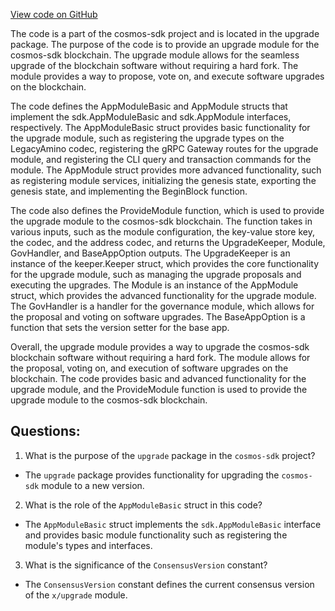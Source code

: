 [View code on GitHub](https://github.com/cosmos/cosmos-sdk/blob/main/x/upgrade/module.go)

The code is a part of the cosmos-sdk project and is located in the upgrade package. The purpose of the code is to provide an upgrade module for the cosmos-sdk blockchain. The upgrade module allows for the seamless upgrade of the blockchain software without requiring a hard fork. The module provides a way to propose, vote on, and execute software upgrades on the blockchain.

The code defines the AppModuleBasic and AppModule structs that implement the sdk.AppModuleBasic and sdk.AppModule interfaces, respectively. The AppModuleBasic struct provides basic functionality for the upgrade module, such as registering the upgrade types on the LegacyAmino codec, registering the gRPC Gateway routes for the upgrade module, and registering the CLI query and transaction commands for the module. The AppModule struct provides more advanced functionality, such as registering module services, initializing the genesis state, exporting the genesis state, and implementing the BeginBlock function.

The code also defines the ProvideModule function, which is used to provide the upgrade module to the cosmos-sdk blockchain. The function takes in various inputs, such as the module configuration, the key-value store key, the codec, and the address codec, and returns the UpgradeKeeper, Module, GovHandler, and BaseAppOption outputs. The UpgradeKeeper is an instance of the keeper.Keeper struct, which provides the core functionality for the upgrade module, such as managing the upgrade proposals and executing the upgrades. The Module is an instance of the AppModule struct, which provides the advanced functionality for the upgrade module. The GovHandler is a handler for the governance module, which allows for the proposal and voting on software upgrades. The BaseAppOption is a function that sets the version setter for the base app.

Overall, the upgrade module provides a way to upgrade the cosmos-sdk blockchain software without requiring a hard fork. The module allows for the proposal, voting on, and execution of software upgrades on the blockchain. The code provides basic and advanced functionality for the upgrade module, and the ProvideModule function is used to provide the upgrade module to the cosmos-sdk blockchain.
## Questions: 
 1. What is the purpose of the `upgrade` package in the `cosmos-sdk` project?
- The `upgrade` package provides functionality for upgrading the `cosmos-sdk` module to a new version.

2. What is the role of the `AppModuleBasic` struct in this code?
- The `AppModuleBasic` struct implements the `sdk.AppModuleBasic` interface and provides basic module functionality such as registering the module's types and interfaces.

3. What is the significance of the `ConsensusVersion` constant?
- The `ConsensusVersion` constant defines the current consensus version of the `x/upgrade` module.
